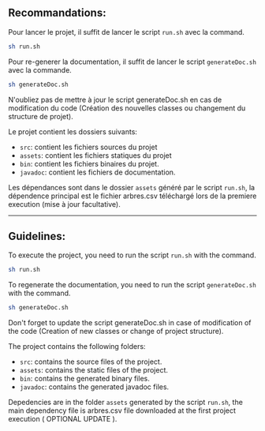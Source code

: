 ## Recommandations:

Pour lancer le projet, il suffit de lancer le script `run.sh` avec la command.

```bash
sh run.sh
```

Pour re-generer la documentation, il suffit de lancer le script `generateDoc.sh` avec la commande.

```bash
sh generateDoc.sh
```

N'oubliez pas de mettre à jour le script generateDoc.sh en cas de modification du code (Création des nouvelles classes ou changement du structure de projet).

Le projet contient les dossiers suivants:

- `src`: contient les fichiers sources du projet
- `assets`: contient les fichiers statiques du projet
- `bin`: contient les fichiers binaires du projet.
- `javadoc`: contient les fichiers de documentation.

Les dépendances sont dans le dossier `assets` généré par le script `run.sh`, la dépendence principal est le fichier arbres.csv téléchargé lors de la premiere execution (mise à jour facultative).

---

## Guidelines:

To execute the project, you need to run the script `run.sh` with the command.

```bash
sh run.sh
```

To regenerate the documentation, you need to run the script `generateDoc.sh` with the command.

```bash
sh generateDoc.sh
```

Don't forget to update the script generateDoc.sh in case of modification of the code (Creation of new classes or change of project structure).

The project contains the following folders:

- `src`: contains the source files of the project.
- `assets`: contains the static files of the project.
- `bin`: contains the generated binary files.
- `javadoc`: contains the generated javadoc files.

Depedencies are in the folder `assets` generated by the script `run.sh`, the main dependency file is arbres.csv file downloaded at the first project execution ( OPTIONAL UPDATE ).
